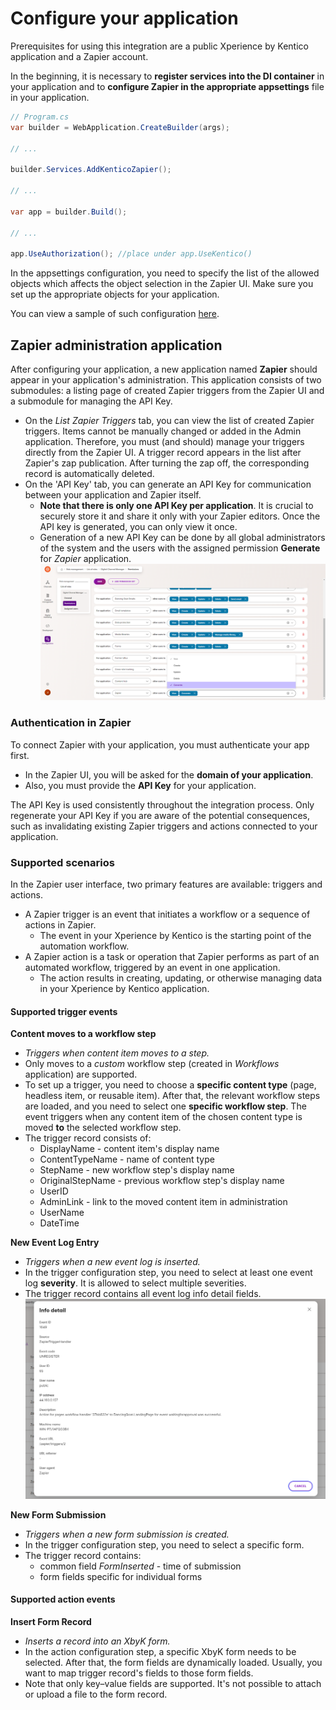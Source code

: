 # Configure your application

Prerequisites for using this integration are a public Xperience by Kentico application and a Zapier account.

In the beginning, it is necessary to **register services into the DI container** in your application and to **configure Zapier in the appropriate appsettings** file in your application.

```csharp
// Program.cs
var builder = WebApplication.CreateBuilder(args);

// ...

builder.Services.AddKenticoZapier();

// ...

var app = builder.Build();

// ...

app.UseAuthorization(); //place under app.UseKentico()
```

In the appsettings configuration, you need to specify the list of the allowed objects which affects the object selection in the Zapier UI. Make sure you set up the appropriate objects for your application.

You can view a sample of such configuration [here](./docs/Configuration-example.md).

## Zapier administration application

After configuring your application, a new application named **Zapier** should appear in your application's administration.
This application consists of two submodules: a listing page of created Zapier triggers from the Zapier UI and a submodule for managing the API Key.

- On the _List Zapier Triggers_ tab, you can view the list of created Zapier triggers. Items cannot be manually changed or added in the Admin application. Therefore, you must (and should) manage your triggers directly from the Zapier UI. A trigger record appears in the list after Zapier's zap publication. After turning the zap off, the corresponding record is automatically deleted.
- On the 'API Key' tab, you can generate an API Key for communication between your application and Zapier itself.
  - **Note that there is only one API Key per application**. It is crucial to securely store it and share it only with your Zapier editors. Once the API key is generated, you can only view it once.
  - Generation of a new API Key can be done by all global administrators of the system and the users with the assigned permission **Generate** for _Zapier_ application.
    ![Generate permission](/images/screenshots/zapiergeneratepermission.png "Generate permission")

### Authentication in Zapier

To connect Zapier with your application, you must authenticate your app first.

- In the Zapier UI, you will be asked for the **domain of your application**.
- Also, you must provide the **API Key** for your application.

The API Key is used consistently throughout the integration process. Only regenerate your API Key if you are aware of the potential consequences, such as invalidating existing Zapier triggers and actions connected to your application.

### Supported scenarios

In the Zapier user interface, two primary features are available: triggers and actions.

- A Zapier trigger is an event that initiates a workflow or a sequence of actions in Zapier.
  - The event in your Xperience by Kentico is the starting point of the automation workflow.
- A Zapier action is a task or operation that Zapier performs as part of an automated workflow, triggered by an event in one application.
  - The action results in creating, updating, or otherwise managing data in your Xperience by Kentico application.

#### Supported trigger events

**Content moves to a workflow step**

- _Triggers when content item moves to a step._
- Only moves to a _custom_ workflow step (created in _Workflows_ application) are supported.
- To set up a trigger, you need to choose a **specific content type** (page, headless item, or reusable item). After that, the relevant workflow steps are loaded, and you need to select one **specific workflow step**. The event triggers when any content item of the chosen content type is moved **to** the selected workflow step.
- The trigger record consists of:
  - DisplayName - content item's display name
  - ContentTypeName - name of content type
  - StepName - new workflow step's display name
  - OriginalStepName - previous workflow step's display name
  - UserID
  - AdminLink - link to the moved content item in administration
  - UserName
  - DateTime

**New Event Log Entry**

- _Triggers when a new event log is inserted._
- In the trigger configuration step, you need to select at least one event log **severity**. It is allowed to select multiple severities.
- The trigger record contains all event log info detail fields.
  ![Fields in trigger record](/images/screenshots/zapiereventlogdetail.png "Fields in trigger record")

**New Form Submission**

- _Triggers when a new form submission is created._
- In the trigger configuration step, you need to select a specific form.
- The trigger record contains:
  - common field _FormInserted_ - time of submission
  - form fields specific for individual forms

#### Supported action events

**Insert Form Record**

- _Inserts a record into an XbyK form._
- In the action configuration step, a specific XbyK form needs to be selected. After that, the form fields are dynamically loaded. Usually, you want to map trigger record's fields to those form fields.
- Note that only key–value fields are supported. It's not possible to attach or upload a file to the form record.

